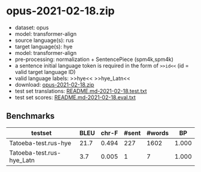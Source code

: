 # opus-2021-02-18.zip

* dataset: opus
* model: transformer-align
* source language(s): rus
* target language(s): hye
* model: transformer-align
* pre-processing: normalization + SentencePiece (spm4k,spm4k)
* a sentence initial language token is required in the form of `>>id<<` (id = valid target language ID)
* valid language labels: >>hye<< >>hye_Latn<<
* download: [opus-2021-02-18.zip](https://object.pouta.csc.fi/Tatoeba-MT-models/rus-hye/opus-2021-02-18.zip)
* test set translations: [README.md-2021-02-18.test.txt](https://object.pouta.csc.fi/Tatoeba-MT-models/rus-hye/README.md-2021-02-18.test.txt)
* test set scores: [README.md-2021-02-18.eval.txt](https://object.pouta.csc.fi/Tatoeba-MT-models/rus-hye/README.md-2021-02-18.eval.txt)

## Benchmarks

| testset | BLEU  | chr-F | #sent | #words | BP |
|---------|-------|-------|-------|--------|----|
| Tatoeba-test.rus-hye 	| 21.7 	| 0.494 	| 227 	| 1602 	| 1.000 |
| Tatoeba-test.rus-hye_Latn 	| 3.7 	| 0.005 	| 1 	| 7 	| 1.000 |

